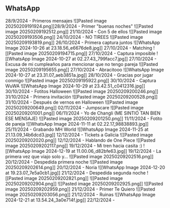 
## WhatsApp

28/9/2024 - Primeros mensajes
![[Pasted image 20250209191924.png]]28/9/2024 - Primer "buenas noches"
![[Pasted image 20250209192512.png]]
21/10/2024 - Con 5 de ellos
![[Pasted image 20250209193506.png]]
24/10/2024 - NO TIREES
![[Pasted image 20250209193819.png]]
26/10/2024 - Primera captura juntos
![[WhatsApp Image 2024-10-26 at 23.18.56_e6676de8.jpg]]
27/10/2024 - Matching
![[Pasted image 20250209194715.png]]
27/10/2024 - Captura imposible
![[WhatsApp Image 2024-10-27 at 02.27.43_799facc7.jpg]]
27/10/2024 - Excusa de mi cumpleaños para mencionar que no tengo pareja
![[Pasted image 20250209195655.png]]
27/10/2024 - Abracitooo
![[WhatsApp Image 2024-10-27 at 23.31.07_aeb3851a.jpg]]
28/10/2024 - Gracias por jugar conmigo
![[Pasted image 20250209195922.png]]
30/10/2024 - Captura WuWA
![[WhatsApp Image 2024-10-29 at 23.42.51_c0412316.jpg]]
30/10/2024 - Fotitos Halloween
![[Pasted image 20250209200246.png]]
31/10/2024 - Primera invitación
![[Pasted image 20250209200528.png]]
31/10/2024 - Después de vernos en Halloween
![[Pasted image 20250209200649.png]]
02/11/2024 - Jumpscare
![[Pasted image 20250209201001.png]]
06/11/2024 - Yo de Changli (ME SINTIÓ TAN BIEN ESE MENSAJE)
![[Pasted image 20250209201250.png]]
11/11/2024 - Fotito de pareja
![[WhatsApp Image 2024-11-11 at 02.22.17_98838893.jpg]]
25/11/2024 - Grabando MH World
![[WhatsApp Image 2024-11-25 at 21.13.09_14b6dcd3.jpg]]
12/12/2024 - Tickets a Galicia
![[Pasted image 20250209202020.png]]
12/12/2024 - Hablando de One Piece
![[Pasted image 20250209202117.png]]
19/12/2024 - Mi tren hacia casita :)
![[WhatsApp Image 2024-12-19 at 11.00.06_d82bfe63.jpg]]
19/12/2024 - La primera vez que viajo solo y...
![[Pasted image 20250209202516.png]]
20/12/2024 - Despedida primera noche
![[Pasted image 20250209202614.png]]
20/12/2024 - Noria
![[WhatsApp Image 2024-12-20 at 19.23.07_7e5a0cb1.jpg]]
21/12/2024 - Despedida segunda noche
![[Pasted image 20250209202821.png]]
![[Pasted image 20250209202904.png]]
![[Pasted image 20250209202925.png]]
![[Pasted image 20250209202959.png]]
21/12/2024 - Primer Te Quiero
![[Pasted image 20250209203056.png]]
21/12/2024 - Ruinas
![[WhatsApp Image 2024-12-21 at 13.54.24_3a0e714f.jpg]]
22/12/2024 - 